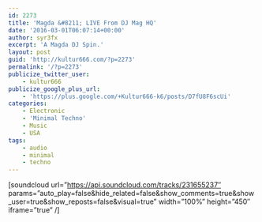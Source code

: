 ```yaml
---
id: 2273
title: 'Magda &#8211; LIVE From DJ Mag HQ'
date: '2016-03-01T06:07:14+00:00'
author: syr3fx
excerpt: 'A Magda DJ Spin.'
layout: post
guid: 'http://kultur666.com/?p=2273'
permalink: '/?p=2273'
publicize_twitter_user:
    - kultur666
publicize_google_plus_url:
    - 'https://plus.google.com/+Kultur666-k6/posts/D7fU8F6scUi'
categories:
    - Electronic
    - 'Minimal Techno'
    - Music
    - USA
tags:
    - audio
    - minimal
    - techno
---
```


\[soundcloud url=”https://api.soundcloud.com/tracks/231655237″ params=”auto\_play=false&amp;hide\_related=false&amp;show\_comments=true&amp;show\_user=true&amp;show\_reposts=false&amp;visual=true” width=”100%” height=”450″ iframe=”true” /\]